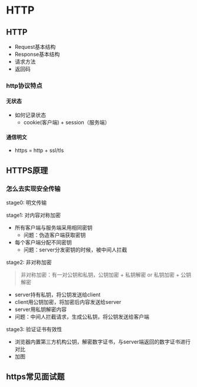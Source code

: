 # HTTP

## HTTP

- Request基本结构
- Response基本结构
- 请求方法
- 返回码

### http协议特点

#### 无状态

- 如何记录状态
  - cookie(客户端) + session（服务端）

#### 通信明文

- https = http + ssl/tls

## HTTPS原理

### 怎么去实现安全传输

stage0: 明文传输

stage1: 对内容对称加密

- 所有客户端与服务端采用相同密钥
  - 问题：伪造客户端获取密钥
- 每个客户端分配不同密钥
  - 问题：server分发密钥的时候，被中间人拦截

stage2: 非对称加密

> 非对称加密：有一对公钥和私钥，公钥加密 + 私钥解密 or 私钥加密 + 公钥解密

- server持有私钥，将公钥发送给client
- client用公钥加密，将加密后内容发送给server
- server用私钥解密内容
- 问题：中间人拦截请求，生成公私钥，将公钥发送给客户端

stage3: 验证证书有效性

- 浏览器内置第三方机构公钥，解密数字证书，与server端返回的数字证书进行对比
- 加图

## https常见面试题